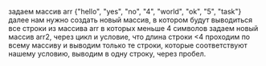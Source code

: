  задаем массив arr {"hello", "yes", "no", "4", "world", "ok", "5", "task"}
 далее нам нужно создать новый массив, в котором будут выводиться все строки из массива arr в которых меньше 4 символов
 задаем новый массив arr2, через цикл  и условие, что длина строки <4 проходим по всему массиву 
и выводим только те строки, которые  соответствуют нашему условию, выводим в одну строку, через пробел.
